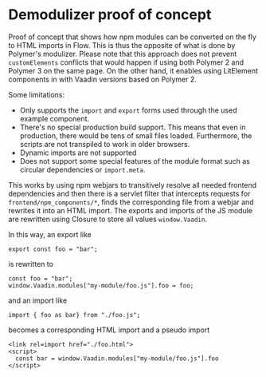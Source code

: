 # Demodulizer proof of concept

Proof of concept that shows how npm modules can be converted on the fly to HTML imports in Flow. This is thus the opposite of what is done by Polymer's modulizer. Please note that this approach does not prevent `customElements` conflicts that would happen if using both Polymer 2 and Polymer 3 on the same page. On the other hand, it enables using LitElement components in with Vaadin versions based on Polymer 2.

Some limitations:
- Only supports the `import` and `export` forms used through the used example component.
- There's no special production build support. This means that even in production, there would be tens of small files loaded. Furthermore, the scripts are not transpiled to work in older browsers.
- Dynamic imports are not supported
- Does not support some special features of the module format such as circular dependencies or `import.meta`.

This works by using npm webjars to transitively resolve all needed frontend dependencies and then there is a servlet filter that intercepts requests for `frontend/npm_components/*`, finds the corresponding file from a webjar and rewrites it into an HTML import. The exports and imports of the JS module are rewritten using Closure to store all values `window.Vaadin`.

In this way, an export like
```
export const foo = "bar"; 
```
is rewritten to
```
const foo = "bar";
window.Vaadin.modules["my-module/foo.js"].foo = foo;
```
and an import like 
```
import { foo as bar} from "./foo.js";
```
becomes a corresponding HTML import and a pseudo import
```
<link rel=import href="./foo.html">
<script>
  const bar = window.Vaadin.modules["my-module/foo.js"].foo
</script>
```
